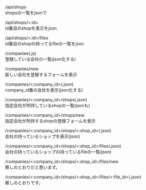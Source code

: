 /api/shops  
shopsの一覧をjsonで  
  
/api/shops/<:id>  
id番目のshopを表示をjson  
  
/api/shops/<:id>/files  
id番目のshopの持ってるfileの一覧をjson  
  
/companies(.js)  
登録している会社の一覧(json化する)  
  
/companies/new  
新しい会社を登録するフォームを表示  
  
/companies/<:company_id>(.json)  
company_id番の会社を表示(json化する)  
  
/companies/<:company_id>/shops(.json)  
指定会社が所持しているshopの一覧(jsonも)  
  
/companies/<:company_id>/shops/new  
指定会社が所持するshopの登録フォームを表示  
  
/companies/<:company_id>/shops/<:shop_id>(.json)  
会社の持っているショップを表示(json)  
  
/companies/<:company_id>/shops/<:shop_id>/files(.json)  
会社の持っているショップの持っているfileの一覧(json)  
  
/companies/<:company_id>/shops/<:shop_id>/files/new  
察しのとおりだと思います。  
  
/companies/<:company_id>/shops/<:shop_id>/files/<:file_id>(.json)  
察しのとおりです。  
  
  
